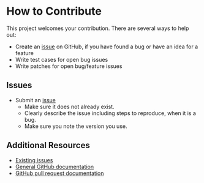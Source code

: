 How to Contribute
=================

This project welcomes your contribution. There are several ways to help out:

* Create an [issue](https://github.com/jaymoulin/google-music-manager-uploader/issues/) on GitHub,
if you have found a bug or have an idea for a feature
* Write test cases for open bug issues
* Write patches for open bug/feature issues

Issues
------

* Submit an [issue](https://github.com/jaymoulin/google-music-manager-uploader/issues/)
  * Make sure it does not already exist.
  * Clearly describe the issue including steps to reproduce, when it is a bug.
  * Make sure you note the version you use.

Additional Resources
--------------------

* [Existing issues](https://github.com/jaymoulin/google-music-manager-uploader/issues/)
* [General GitHub documentation](https://help.github.com/)
* [GitHub pull request documentation](https://help.github.com/send-pull-requests/)
